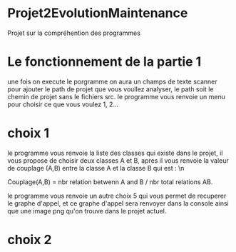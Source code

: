 # Projet2EvolutionMaintenance
Projet sur la compréhention des programmes 

# Le fonctionnement de la partie 1 
une fois on execute le porgramme on aura un champs de texte scanner pour ajouter le path de projet que vous voullez analyser, le path soit le chemin de projet sans le fichiers src. 
le programme vous renvoie un menu pour choisir ce que vous voulez 1, 2... 
# choix 1 
le programme vous renvoie la liste des classes qui existe dans le projet, il vous propose de choisir deux classes A et B, apres il vous renvoie la valeur de couplage (A,B) entre la classe A et la classe B qui est :  \n

Couplage(A,B) = nbr relation betwenn A and B / nbr total relations AB.

le programme vous renvoie un autre choix 5 qui vous permet de recuperer le graphe d'appel, et ce graphe d'appel sera renvoyer dans la console ainsi que une image png qu'on trouve dans le projet actuel.

# choix 2


